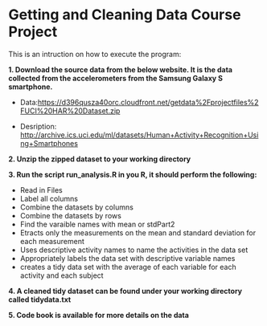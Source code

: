 # Getting and Cleaning Data Course Project

This is an intruction on how to execute the program:

**1. Download the source data from the below website. It is the data collected from the accelerometers from the Samsung Galaxy S smartphone.**

* Data:https://d396qusza40orc.cloudfront.net/getdata%2Fprojectfiles%2FUCI%20HAR%20Dataset.zip 

* Desription: http://archive.ics.uci.edu/ml/datasets/Human+Activity+Recognition+Using+Smartphones

**2. Unzip the zipped dataset to your working directory**

**3. Run the script run_analysis.R in you R, it should perform the following:**

  * Read in Files
  * Label all columns
  * Combine the datasets by columns
  * Combine the datasets by rows
  * Find the varaible names with mean or stdPart2
  * Etracts only the measurements on the mean and standard deviation for each measurement
  * Uses descriptive activity names to name the activities in the data set
  * Appropriately labels the data set with descriptive variable names
  * creates a tidy data set with the average of each variable for each activity and each subject

**4. A cleaned tidy dataset can be found under your working directory called tidydata.txt**

**5. Code book is available for more details on the data**

